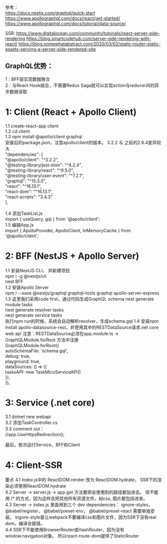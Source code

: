 参考：   
https://docs.nestjs.com/graphql/quick-start   
https://www.apollographql.com/docs/react/get-started/   
https://www.apollographql.com/docs/tutorial/data-source/    

SSR:
https://www.digitalocean.com/community/tutorials/react-server-side-rendering
https://blog.smartcodehub.com/server-side-rendering-with-react/
https://blog.somewhatabstract.com/2020/03/02/static-router-static-assets-serving-a-server-side-rendered-site

GraphQL优势：
----
1：BFF层实现数据聚合    
2：与React Hook结合，不需要Redux Saga就可以实现action与reducer间的异步数据读取    

1: Client (React + Apollo Client)
====
1.1 create-react-app client <br/>
1.2 cd client <br/>
1.3 npm install @apollo/client graphql <br/>
安装后的package.json，注意apollo/client的版本。 3.2.2 与 之前的2.6.4差异较大 <br/>
  "dependencies": {   
    "@apollo/client": "^3.2.2",   
    "@testing-library/jest-dom": "^4.2.4",    
    "@testing-library/react": "^9.5.0",   
    "@testing-library/user-event": "^7.2.1",    
    "graphql": "^15.3.0",   
    "react": "^16.13.1",    
    "react-dom": "^16.13.1",    
    "react-scripts": "3.4.3"    
  },    
 <br/>
 1.4 添加TaskList.js    
 import { useQuery, gql } from '@apollo/client';    
 1.5 编辑App.js   
 import { ApolloProvider, ApolloClient, InMemoryCache } from '@apollo/client';    
 
 2: BFF (NestJS + Apollo Server)
 ====
 1.1 安装NestJS CLI， 并新建项目    
 npm i -g @nestjs/cli   
 nest BFF   
 1.2 安装Apollo Server    
 npm i --save @nestjs/graphql graphql-tools graphql apollo-server-express   
 1.3 这里我们采用code first，通过代码生成GraphQL schema
 nest generate module tasks   
 nest generate resolver tasks   
 nest generate service tasks    
 执行npm run的时候，系统会自动解析resolver，生成schema.gql
 1.4 安装npm install apollo-datasource-rest，并使用其中的RESTDataSource请求.net core web api
 注意：RESTDataSource必须在app.module.ts -> GraphQLModule.forRoot 方法中注册   
 GraphQLModule.forRoot({    
      autoSchemaFile: 'schema.gql',   
      debug: true,    
      playground: true,   
      dataSources: () => ({   
        tasksAPI: new TaskMicoServiceAPI()    
      }),   
    }),   
    
   3: Service (.net core)
   ====
   3.1 dotnet new webapi    
   3.2 添加TaskController.cs    
   3.3 comment out：   
   //app.UseHttpsRedirection();   
   
   最后，依次运行Service，BFF和Client    
  
  

 4: Client-SSR
 ===
 要点
 4.1 Index.js中的 ReactDOM.render 改为 ReactDOM.hydrate， SSR下的渲染必须使用ReactDOM.hydrate    
 4.2 Server -> server.js -> app.get 方法要把会使用到的路径都加进去。  但不能用 /* 的方式，因为这样会把其他所有资源文件，如css, 图片都包括进来。   
 4.3  Server -> index.js 里面用到三个 dev dependencies： ignore-styles， @babel/register， @babel/preset-env， @babel/preset-react 需要单独安装。 
      ingore-style是让webpack不要编译css和图片文件，因为SSR下没有real dom，编译会报错。   
 4.4  SSR下不能使用BrowserRouter或HashRouter，因为没有window.navigation对象。 所以react-route-dom提供了StaticRouter
 
 
